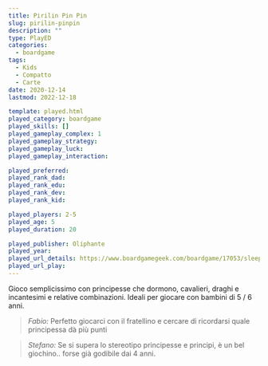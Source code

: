 ```yaml
---
title: Pirilin Pin Pin
slug: pirilin-pinpin
description: ""
type: PlayED
categories:
  - boardgame
tags:
  - Kids
  - Compatto
  - Carte
date: 2020-12-14
lastmod: 2022-12-18

template: played.html
played_category: boardgame
played_skills: []
played_gameplay_complex: 1
played_gameplay_strategy:
played_gameplay_luck:
played_gameplay_interaction:

played_preferred:
played_rank_dad: 
played_rank_edu:
played_rank_dev:
played_rank_kid: 

played_players: 2-5
played_age: 5
played_duration: 20

played_publisher: Oliphante
played_year: 
played_url_details: https://www.boardgamegeek.com/boardgame/17053/sleeping-queens
played_url_play: 
---
```


Gioco semplicissimo con principesse che dormono, cavalieri, draghi e incantesimi e relative combinazioni. Ideali per giocare con bambini di 5 / 6 anni.

> *Fabio:*
> Perfetto giocarci con il fratellino e cercare di ricordarsi quale principessa dà più punti

> *Stefano:*
> Se si supera lo stereotipo principesse e principi, è un bel giochino.. forse già godibile dai 4 anni.


